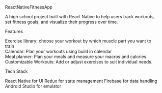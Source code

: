 ReactNativeFitnessApp

A high school project built with React Native to help users track workouts, set fitness goals, and visualize their progress over time.

Features

Exercise library: choose your workout by which muscle part you want to train <br>
Calendar: Plan your workouts using build in calendar<br>
Meal planner: Plan your meals and measure your macros and calories<br>
Customizable Workouts: Add or adjust exercises to suit individual needs.

Tech Stack

React Native for UI
Redux for state management
Firebase for data handling
Android Studio for emulator
